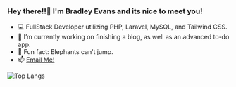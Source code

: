 ### Hey there!!👋 I'm Bradley Evans and its nice to meet you!

- 💻 FullStack Developer utilizing PHP, Laravel, MySQL, and Tailwind CSS.
- 🔭 I’m currently working on finishing a blog, as well as an advanced to-do app.
- 🐘 Fun fact: Elephants can’t jump.
- 📫 <a href="mailto:bradleyt.evans@gmail.com"> Email Me! </a>

![Top Langs](https://github-readme-stats.vercel.app/api/top-langs/?username=z0mbiebrad&layout=compact)

